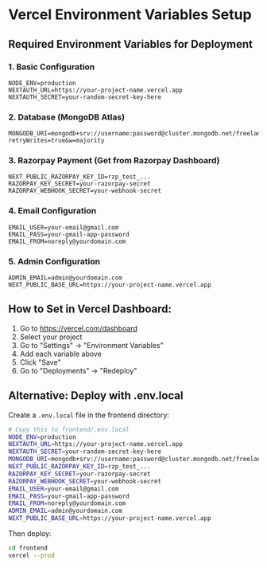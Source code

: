 # Vercel Environment Variables Setup

## Required Environment Variables for Deployment

### 1. Basic Configuration
```
NODE_ENV=production
NEXTAUTH_URL=https://your-project-name.vercel.app
NEXTAUTH_SECRET=your-random-secret-key-here
```

### 2. Database (MongoDB Atlas)
```
MONGODB_URI=mongodb+srv://username:password@cluster.mongodb.net/freelancehub?retryWrites=true&w=majority
```

### 3. Razorpay Payment (Get from Razorpay Dashboard)
```
NEXT_PUBLIC_RAZORPAY_KEY_ID=rzp_test_...
RAZORPAY_KEY_SECRET=your-razorpay-secret
RAZORPAY_WEBHOOK_SECRET=your-webhook-secret
```

### 4. Email Configuration
```
EMAIL_USER=your-email@gmail.com
EMAIL_PASS=your-gmail-app-password
EMAIL_FROM=noreply@yourdomain.com
```

### 5. Admin Configuration
```
ADMIN_EMAIL=admin@yourdomain.com
NEXT_PUBLIC_BASE_URL=https://your-project-name.vercel.app
```

## How to Set in Vercel Dashboard:

1. Go to https://vercel.com/dashboard
2. Select your project
3. Go to "Settings" → "Environment Variables"
4. Add each variable above
5. Click "Save"
6. Go to "Deployments" → "Redeploy"

## Alternative: Deploy with .env.local

Create a `.env.local` file in the frontend directory:

```bash
# Copy this to frontend/.env.local
NODE_ENV=production
NEXTAUTH_URL=https://your-project-name.vercel.app
NEXTAUTH_SECRET=your-random-secret-key-here
MONGODB_URI=mongodb+srv://username:password@cluster.mongodb.net/freelancehub?retryWrites=true&w=majority
NEXT_PUBLIC_RAZORPAY_KEY_ID=rzp_test_...
RAZORPAY_KEY_SECRET=your-razorpay-secret
RAZORPAY_WEBHOOK_SECRET=your-webhook-secret
EMAIL_USER=your-email@gmail.com
EMAIL_PASS=your-gmail-app-password
EMAIL_FROM=noreply@yourdomain.com
ADMIN_EMAIL=admin@yourdomain.com
NEXT_PUBLIC_BASE_URL=https://your-project-name.vercel.app
```

Then deploy:
```bash
cd frontend
vercel --prod
```
